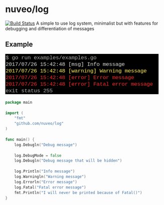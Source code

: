 # nuveo/log
[![Build Status](https://travis-ci.org/nuveo/log.svg?branch=master)](https://travis-ci.org/nuveo/log)
A simple to use log system, minimalist but with features for debugging and differentiation of messages


## Example

[![Example](examples/example.png)](examples/example.go)


```go
package main

import (
    "fmt"
    "github.com/nuveo/log"
)

func main() {
    log.Debugln("Debug message")

    log.DebugMode = false
    log.Debugln("Debug message that will be hidden")

    log.Println("Info message")
    log.Warningln("Warning message")
    log.Errorln("Error message")
    log.Fatal("Fatal error message")
    fmt.Println("I will never be printed because of Fatal()")
}
```
